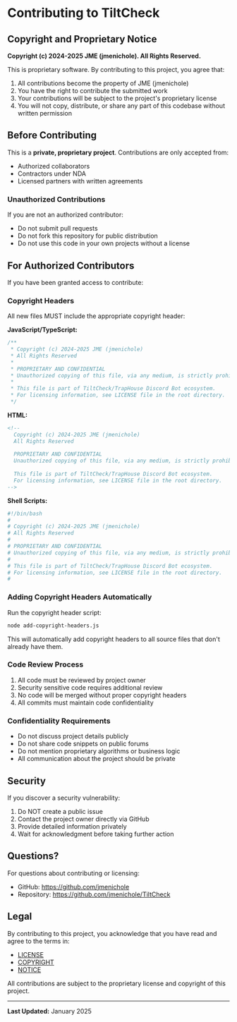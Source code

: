 # Contributing to TiltCheck

## Copyright and Proprietary Notice

**Copyright (c) 2024-2025 JME (jmenichole). All Rights Reserved.**

This is proprietary software. By contributing to this project, you agree that:

1. All contributions become the property of JME (jmenichole)
2. You have the right to contribute the submitted work
3. Your contributions will be subject to the project's proprietary license
4. You will not copy, distribute, or share any part of this codebase without written permission

## Before Contributing

This is a **private, proprietary project**. Contributions are only accepted from:
- Authorized collaborators
- Contractors under NDA
- Licensed partners with written agreements

### Unauthorized Contributions

If you are not an authorized contributor:
- Do not submit pull requests
- Do not fork this repository for public distribution
- Do not use this code in your own projects without a license

## For Authorized Contributors

If you have been granted access to contribute:

### Copyright Headers

All new files MUST include the appropriate copyright header:

**JavaScript/TypeScript:**
```javascript
/**
 * Copyright (c) 2024-2025 JME (jmenichole)
 * All Rights Reserved
 * 
 * PROPRIETARY AND CONFIDENTIAL
 * Unauthorized copying of this file, via any medium, is strictly prohibited.
 * 
 * This file is part of TiltCheck/TrapHouse Discord Bot ecosystem.
 * For licensing information, see LICENSE file in the root directory.
 */
```

**HTML:**
```html
<!--
  Copyright (c) 2024-2025 JME (jmenichole)
  All Rights Reserved
  
  PROPRIETARY AND CONFIDENTIAL
  Unauthorized copying of this file, via any medium, is strictly prohibited.
  
  This file is part of TiltCheck/TrapHouse Discord Bot ecosystem.
  For licensing information, see LICENSE file in the root directory.
-->
```

**Shell Scripts:**
```bash
#!/bin/bash
#
# Copyright (c) 2024-2025 JME (jmenichole)
# All Rights Reserved
# 
# PROPRIETARY AND CONFIDENTIAL
# Unauthorized copying of this file, via any medium, is strictly prohibited.
# 
# This file is part of TiltCheck/TrapHouse Discord Bot ecosystem.
# For licensing information, see LICENSE file in the root directory.
#
```

### Adding Copyright Headers Automatically

Run the copyright header script:
```bash
node add-copyright-headers.js
```

This will automatically add copyright headers to all source files that don't already have them.

### Code Review Process

1. All code must be reviewed by project owner
2. Security sensitive code requires additional review
3. No code will be merged without proper copyright headers
4. All commits must maintain code confidentiality

### Confidentiality Requirements

- Do not discuss project details publicly
- Do not share code snippets on public forums
- Do not mention proprietary algorithms or business logic
- All communication about the project should be private

## Security

If you discover a security vulnerability:
1. Do NOT create a public issue
2. Contact the project owner directly via GitHub
3. Provide detailed information privately
4. Wait for acknowledgment before taking further action

## Questions?

For questions about contributing or licensing:
- GitHub: https://github.com/jmenichole
- Repository: https://github.com/jmenichole/TiltCheck

## Legal

By contributing to this project, you acknowledge that you have read and agree to the terms in:
- [LICENSE](LICENSE)
- [COPYRIGHT](COPYRIGHT)
- [NOTICE](NOTICE)

All contributions are subject to the proprietary license and copyright of this project.

---

**Last Updated:** January 2025
